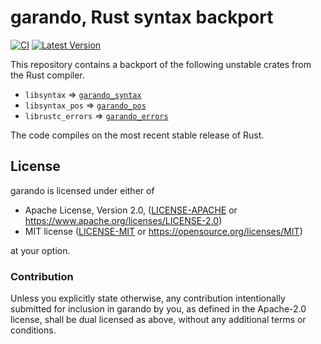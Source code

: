 garando, Rust syntax backport
====================

[![CI](https://github.com/JohnTitor/garando/actions/workflows/ci.yml/badge.svg)](https://github.com/JohnTitor/garando/actions/workflows/ci.yml) [![Latest Version](https://img.shields.io/crates/v/garando_syntax.svg)](https://crates.io/crates/garando_syntax)

This repository contains a backport of the following unstable crates from the
Rust compiler.

- `libsyntax` => [`garando_syntax`]
- `libsyntax_pos` => [`garando_pos`]
- `librustc_errors` => [`garando_errors`]

[`garando_syntax`]: https://docs.rs/garando_syntax
[`garando_pos`]: https://docs.rs/garando_pos
[`garando_errors`]: https://docs.rs/garando_errors

The code compiles on the most recent stable release of Rust.

## License

garando is licensed under either of

* Apache License, Version 2.0, ([LICENSE-APACHE](LICENSE-APACHE) or
   https://www.apache.org/licenses/LICENSE-2.0)
* MIT license ([LICENSE-MIT](LICENSE-MIT) or
   https://opensource.org/licenses/MIT)

at your option.

### Contribution

Unless you explicitly state otherwise, any contribution intentionally submitted
for inclusion in garando by you, as defined in the Apache-2.0 license, shall be
dual licensed as above, without any additional terms or conditions.
